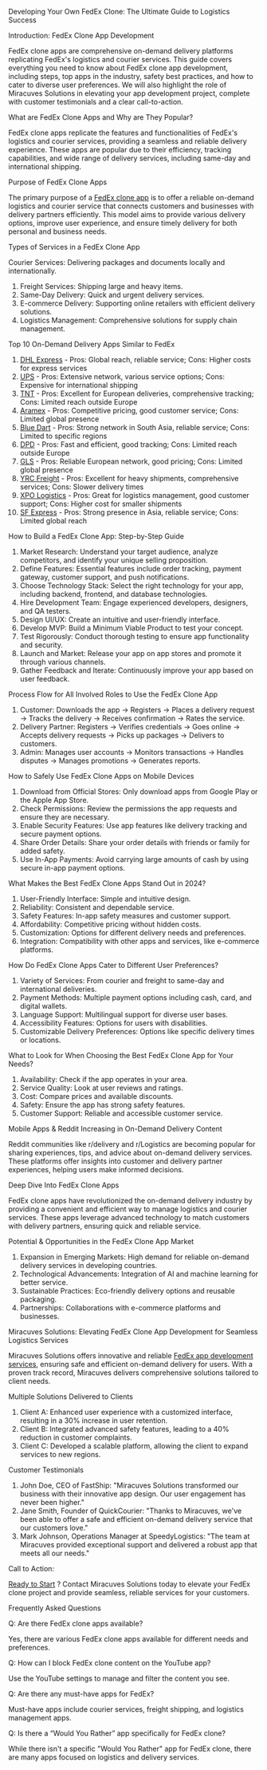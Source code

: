 Developing Your Own FedEx Clone: The Ultimate Guide to Logistics Success

Introduction: FedEx Clone App Development

FedEx clone apps are comprehensive on-demand delivery platforms replicating FedEx's logistics and courier services. This guide covers everything you need to know about FedEx clone app development, including steps, top apps in the industry, safety best practices, and how to cater to diverse user preferences. We will also highlight the role of Miracuves Solutions in elevating your app development project, complete with customer testimonials and a clear call-to-action.

What are FedEx Clone Apps and Why are They Popular?

FedEx clone apps replicate the features and functionalities of FedEx's logistics and courier services, providing a seamless and reliable delivery experience. These apps are popular due to their efficiency, tracking capabilities, and wide range of delivery services, including same-day and international shipping.

Purpose of FedEx Clone Apps

The primary purpose of a <a href="https://miracuves.com/solutions/fedex-clone/"> FedEx clone app</a> is to offer a reliable on-demand logistics and courier service that connects customers and businesses with delivery partners efficiently. This model aims to provide various delivery options, improve user experience, and ensure timely delivery for both personal and business needs.

Types of Services in a FedEx Clone App

Courier Services: Delivering packages and documents locally and internationally.

1. Freight Services: Shipping large and heavy items.
2. Same-Day Delivery: Quick and urgent delivery services.
3. E-commerce Delivery: Supporting online retailers with efficient delivery solutions.
4. Logistics Management: Comprehensive solutions for supply chain management.

Top 10 On-Demand Delivery Apps Similar to FedEx

1. <a href="https://www.dhl.com"> DHL Express</a> - Pros: Global reach, reliable service; Cons: Higher costs for express services
2. <a href="https://www.ups.com"> UPS</a> - Pros: Extensive network, various service options; Cons: Expensive for international shipping
3. <a href="https://www.tnt.com"> TNT</a> - Pros: Excellent for European deliveries, comprehensive tracking; Cons: Limited reach outside Europe
4. <a href="https://www.aramex.com"> Aramex</a> - Pros: Competitive pricing, good customer service; Cons: Limited global presence
5. <a href="https://www.bluedart.com"> Blue Dart</a> - Pros: Strong network in South Asia, reliable service; Cons: Limited to specific regions
6. <a href="https://www.dpd.com"> DPD</a> - Pros: Fast and efficient, good tracking; Cons: Limited reach outside Europe
7. <a href="https://www.gls-group.com"> GLS</a> - Pros: Reliable European network, good pricing; Cons: Limited global presence
8. <a href="https://www.yrc.com"> YRC Freight</a> - Pros: Excellent for heavy shipments, comprehensive services; Cons: Slower delivery times
9. <a href="https://www.xpo.com"> XPO Logistics</a> - Pros: Great for logistics management, good customer support; Cons: Higher cost for smaller shipments
10. <a href="https://www.sf-express.com"> SF Express</a> - Pros: Strong presence in Asia, reliable service; Cons: Limited global reach

How to Build a FedEx Clone App: Step-by-Step Guide

1. Market Research: Understand your target audience, analyze competitors, and identify your unique selling proposition.
2. Define Features: Essential features include order tracking, payment gateway, customer support, and push notifications.
3. Choose Technology Stack: Select the right technology for your app, including backend, frontend, and database technologies.
4. Hire Development Team: Engage experienced developers, designers, and QA testers.
5. Design UI/UX: Create an intuitive and user-friendly interface.
6. Develop MVP: Build a Minimum Viable Product to test your concept.
7. Test Rigorously: Conduct thorough testing to ensure app functionality and security.
8. Launch and Market: Release your app on app stores and promote it through various channels.
9. Gather Feedback and Iterate: Continuously improve your app based on user feedback.

Process Flow for All Involved Roles to Use the FedEx Clone App

1. Customer: Downloads the app → Registers → Places a delivery request → Tracks the delivery → Receives confirmation → Rates the service.
2. Delivery Partner: Registers → Verifies credentials → Goes online → Accepts delivery requests → Picks up packages → Delivers to customers.
3. Admin: Manages user accounts → Monitors transactions → Handles disputes → Manages promotions → Generates reports.

How to Safely Use FedEx Clone Apps on Mobile Devices

1. Download from Official Stores: Only download apps from Google Play or the Apple App Store.
2. Check Permissions: Review the permissions the app requests and ensure they are necessary.
3. Enable Security Features: Use app features like delivery tracking and secure payment options.
4. Share Order Details: Share your order details with friends or family for added safety.
5. Use In-App Payments: Avoid carrying large amounts of cash by using secure in-app payment options.

What Makes the Best FedEx Clone Apps Stand Out in 2024?

1. User-Friendly Interface: Simple and intuitive design.
2. Reliability: Consistent and dependable service.
3. Safety Features: In-app safety measures and customer support.
4. Affordability: Competitive pricing without hidden costs.
5. Customization: Options for different delivery needs and preferences.
6. Integration: Compatibility with other apps and services, like e-commerce platforms.

How Do FedEx Clone Apps Cater to Different User Preferences?

1. Variety of Services: From courier and freight to same-day and international deliveries.
2. Payment Methods: Multiple payment options including cash, card, and digital wallets.
3. Language Support: Multilingual support for diverse user bases.
4. Accessibility Features: Options for users with disabilities.
5. Customizable Delivery Preferences: Options like specific delivery times or locations.

What to Look for When Choosing the Best FedEx Clone App for Your Needs?

1. Availability: Check if the app operates in your area.
2. Service Quality: Look at user reviews and ratings.
3. Cost: Compare prices and available discounts.
4. Safety: Ensure the app has strong safety features.
5. Customer Support: Reliable and accessible customer service.

Mobile Apps & Reddit Increasing in On-Demand Delivery Content

Reddit communities like r/delivery and r/Logistics are becoming popular for sharing experiences, tips, and advice about on-demand delivery services. These platforms offer insights into customer and delivery partner experiences, helping users make informed decisions.

Deep Dive Into FedEx Clone Apps

FedEx clone apps have revolutionized the on-demand delivery industry by providing a convenient and efficient way to manage logistics and courier services. These apps leverage advanced technology to match customers with delivery partners, ensuring quick and reliable service.

Potential & Opportunities in the FedEx Clone App Market

1. Expansion in Emerging Markets: High demand for reliable on-demand delivery services in developing countries.
2. Technological Advancements: Integration of AI and machine learning for better service.
3. Sustainable Practices: Eco-friendly delivery options and reusable packaging.
4. Partnerships: Collaborations with e-commerce platforms and businesses.

Miracuves Solutions: Elevating FedEx Clone App Development for Seamless Logistics Services

Miracuves Solutions offers innovative and reliable <a href="https://miracuves.com/product/shipping-solution/"> FedEx app development services</a>, ensuring safe and efficient on-demand delivery for users. With a proven track record, Miracuves delivers comprehensive solutions tailored to client needs.

Multiple Solutions Delivered to Clients

1. Client A: Enhanced user experience with a customized interface, resulting in a 30% increase in user retention.
2. Client B: Integrated advanced safety features, leading to a 40% reduction in customer complaints.
3. Client C: Developed a scalable platform, allowing the client to expand services to new regions.

Customer Testimonials

1. John Doe, CEO of FastShip: "Miracuves Solutions transformed our business with their innovative app design. Our user engagement has never been higher."
2. Jane Smith, Founder of QuickCourier: "Thanks to Miracuves, we've been able to offer a safe and efficient on-demand delivery service that our customers love."
3. Mark Johnson, Operations Manager at SpeedyLogistics: "The team at Miracuves provided exceptional support and delivered a robust app that meets all our needs."

Call to Action: 

<a href="https://miracuves.com/contact/"> Ready to Start</a> ? Contact Miracuves Solutions today to elevate your FedEx clone project and provide seamless, reliable services for your customers.

Frequently Asked Questions

Q: Are there FedEx clone apps available?

Yes, there are various FedEx clone apps available for different needs and preferences.

Q: How can I block FedEx clone content on the YouTube app?

Use the YouTube settings to manage and filter the content you see.

Q: Are there any must-have apps for FedEx?

Must-have apps include courier services, freight shipping, and logistics management apps.

Q: Is there a “Would You Rather” app specifically for FedEx clone?

While there isn't a specific "Would You Rather" app for FedEx clone, there are many apps focused on logistics and delivery services.

